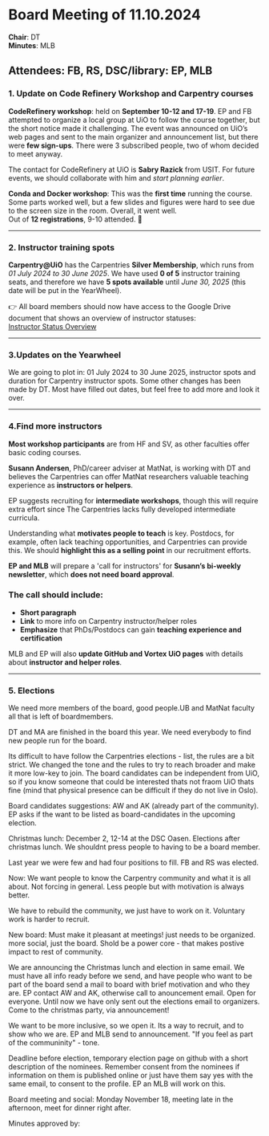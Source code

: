 # Board Meeting of 11.10.2024

**Chair**: DT  
**Minutes**: MLB  

## Attendees: FB, RS, DSC/library: EP, MLB

### 1. Update on Code Refinery Workshop and Carpentry courses

**CodeRefinery workshop**: held on **September 10-12 and 17-19**. EP and FB attempted to organize a local group at UiO to follow the course together, but the short notice made it challenging. The event was announced on UiO’s web pages and sent to the main organizer and announcement list, but there were **few sign-ups**. There were 3 subscribed people, two of whom decided to meet anyway. 

The contact for CodeRefinery at UiO is **Sabry Razick** from USIT. For future events, we should collaborate with him and *start planning earlier*.

**Conda and Docker workshop**: This was the **first time** running the course. Some parts worked well, but a few slides and figures were hard to see due to the screen size in the room. Overall, it went well.  
Out of **12 registrations**, 9-10 attended. 🎉

---

### 2. Instructor training spots

**Carpentry@UiO** has the Carpentries **Silver Membership**, which runs from *01 July 2024 to 30 June 2025*. We have used **0 of 5** instructor training seats, and therefore we have **5 spots available** until *June 30, 2025* (this date will be put in the YearWheel).

👉 All board members should now have access to the Google Drive document that shows an overview of instructor statuses:  
[Instructor Status Overview](https://docs.google.com/spreadsheets/d/1-ZWKY2Q2gTa3kRfcuniMMdaFyp6VrOz913eqCXDUCq8/edit?gid=1795017706#gid=1795017706)

---

### 3.Updates on the Yearwheel 
We are going to plot in: 01 July 2024 to 30 June 2025,  instructor spots and duration for Carpentry instructor spots. Some other changes has been made by DT. Most have filled out dates, but feel free to add more and look it over. 

---

### 4.Find more instructors
**Most workshop participants** are from HF and SV, as other faculties offer basic coding courses.

**Susann Andersen**, PhD/career adviser at MatNat, is working with DT and believes the Carpentries can offer MatNat researchers valuable teaching experience as **instructors or helpers**.

EP suggests recruiting for **intermediate workshops**, though this will require extra effort since The Carpentries lacks fully developed intermediate curricula.

Understanding what **motivates people to teach** is key. Postdocs, for example, often lack teaching opportunities, and Carpentries can provide this. We should **highlight this as a selling point** in our recruitment efforts.

**EP and MLB** will prepare a 'call for instructors' for **Susann’s bi-weekly newsletter**, which **does not need board approval**.

### The call should include:
- **Short paragraph**
- **Link** to more info on Carpentry instructor/helper roles
- **Emphasize** that PhDs/Postdocs can gain **teaching experience and certification**

MLB and EP will also **update GitHub and Vortex UiO pages** with details about **instructor and helper roles**.

---
### 5. Elections
We need more members of the board, good people.UB and MatNat faculty all that is left of boardmembers. 

DT and MA are finished in the board this year. We need everybody to find new people run for the board. 

Its difficult to have follow the Carpentries elections - list, the rules are a bit strict. We changed the tone and the rules to try to reach broader and make it more low-key to join. The board candidates can be independent from UiO, so if you know someone that could be interested thats not fraom UiO thats fine (mind that physical presence can be difficult if they do not live in Oslo).

Board candidates suggestions: AW  and AK (already part of the community). EP asks if the want to be listed as board-candidates in the upcoming election. 

Christmas lunch: December 2, 12-14 at the DSC Oasen. Elections after christmas lunch. We shouldnt press people to having to be a board member.
 
Last year we were few and had four positions to fill. FB and RS was elected. 

Now: We want people to know the Carpentry community and what it is all about. Not forcing in general. Less people but with motivation is always better. 

We have to rebuild the community, we just have to work on it. Voluntary work is harder to recruit. 

New board: Must make it pleasant at meetings! just needs to be organized. more social, just the board. Shold be a power core - that makes postive impact to rest of community. 

We are announcing the Christmas lunch and election in same email. We must have all info ready before we send, and have people who want to be part of the board send a mail to board with brief motivation and who they are. EP contact AW and AK, otherwise call to anouncement email. Open for everyone. Until now we have only sent out the elections email to organizers. Come to the christmas party, via announcement!

We want to be more inclusive, so we open it. Its a way to recruit, and to show who we are. EP and MLB send to announcement. "If you feel as part of the communinity" - tone.

Deadline before election, temporary election page on github with a short description of the nominees. Remember consent from the nominees if information on them is published online or just have them say yes with the same email, to consent to the profile. EP an MLB will work on this.

Board meeting and social: Monday November 18, meeting late in the afternoon, meet for dinner right after. 

Minutes approved by:

